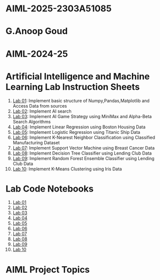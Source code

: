 # AIML-2025-2303A51085
# G.Anoop Goud 
# AIML-2024-25
# Artificial Intelligence and Machine Learning Lab Instruction Sheets
1. [Lab 01](https://github.com/2303A51085/AIML-2025/blob/main/AIML_A1.pdf):  Implement basic structure of Numpy,Pandas,Matplotlib and Access Data from sources
2. [Lab 02](https://github.com/2303A51085/AIML-2025/blob/main/AIML_A2.pdf): Implement AI search 
3. [Lab 03](https://github.com/2303A51085/AIML-2025/blob/main/Lab_03-AIML.ipynb): Implement AI Game Strategy using MiniMax and Alpha-Beta Search Algorithms
4. [Lab 04](https://github.com/2303A51085/AIML-2025/blob/main/Lab_03-AIML.ipynb): Implement Linear Regression using Boston Housing Data
5. [Lab 05](https://github.com/2303A51085/AIML-2025/blob/main/AIML_A5.pdf): Implement Logistic Regression using Titanic Ship Data
6. [Lab 06](https://github.com/2303A51085/AIML-2025/blob/main/AIML_A6.pdf): Implement K-Nearest Neighbor Classification using Classified Manufacturing Dataset
7. [Lab 07](https://github.com/2303A51085/AIML-2025/blob/main/AIML_A7.pdf): Implement Support Vector Machine using Breast Cancer Data
8. [Lab 08](https://github.com/2303A51085/AIML-2025/blob/main/AIML_A8.pdf): Implement Decision Tree Classifier using Lending Club Data
9. [Lab 09](https://github.com/2303A51085/AIML-2025/blob/main/AIML_A9.pdf): Implement Random Forest Ensemble Classifier using Lending Club Data
10. [Lab 10](https://github.com/2303A51085/AIML-2025/blob/main/AIML_A10.pdf): Implement K-Means Clustering using Iris Data


# Lab Code Notebooks
1. [Lab 01](https://github.com/2303A51085/AIML-2025/blob/main/Lab01_AIML.ipynb)
2. [Lab 02](https://github.com/2303A51085/AIML-2025/blob/main/Lab02_AIML.ipynb)
3. [Lab 03](https://github.com/2303A51085/AIML-2025/blob/main/Lab_03-AIML.ipynb)
4. [Lab 04](https://github.com/2303A51085/AIML-2025/blob/main/Lab_04_AIML.ipynb)
5. [Lab 05](https://github.com/2303A51085/AIML-2025/blob/main/Lab_05_AIML.ipynb)
6. [Lab 06](https://github.com/2303A51085/AIML-2025/blob/main/Lab_06_AIML.ipynb)
7. [Lab 07](https://github.com/2303A51085/AIML-2025/blob/main/Lab_07_AIML.ipynb)
8. [Lab 08](https://github.com/2303A51085/AIML-2025/blob/main/Lab_08_AIML.ipynb)
9. [Lab 09](https://github.com/2303A51085/AIML-2025/blob/main/Lab_09_AIML.ipynb)
10. [Lab 10](https://github.com/2303A51085/AIML-2025/blob/main/Lab_10_AIML.ipynb)
    
# AIML Project Topics 

